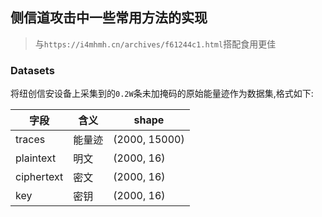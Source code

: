 ## 侧信道攻击中一些常用方法的实现

> 与`https://i4mhmh.cn/archives/f61244c1.html`搭配食用更佳

### Datasets

将纽创信安设备上采集到的`0.2W`条未加掩码的原始能量迹作为数据集,格式如下:

| 字段       | 含义   | shape         |
| ---------- | ------ | ------------- |
| traces     | 能量迹 | (2000, 15000) |
| plaintext  | 明文   | (2000, 16)    |
| ciphertext | 密文   | (2000, 16)    |
| key        | 密钥   | (2000, 16)    |
